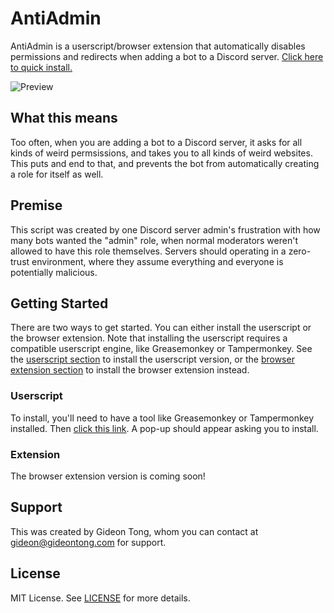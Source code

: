 # AntiAdmin

AntiAdmin is a userscript/browser extension that automatically disables permissions and redirects when adding a bot to a Discord server. [Click here to quick install.](https://github.com/gideontong/AntiAdmin/raw/master/antiadmin.user.js)

![Preview](https://i.imgur.com/ieIyvmk.png)

## What this means

Too often, when you are adding a bot to a Discord server, it asks for all kinds of weird permsissions, and takes you to all kinds of weird websites. This puts and end to that, and prevents the bot from automatically creating a role for itself as well.

## Premise

This script was created by one Discord server admin's frustration with how many bots wanted the "admin" role, when normal moderators weren't allowed to have this role themselves. Servers should operating in a zero-trust environment, where they assume everything and everyone is potentially malicious.

## Getting Started

There are two ways to get started. You can either install the userscript or the browser extension. Note that installing the userscript requires a compatible userscript engine, like Greasemonkey or Tampermonkey. See the [userscript section](#userscript) to install the userscript version, or the [browser extension section](#extension) to install the browser extension instead.

### Userscript

To install, you'll need to have a tool like Greasemonkey or Tampermonkey installed. Then [click this link](https://github.com/gideontong/AntiAdmin/raw/master/antiadmin.user.js). A pop-up should appear asking you to install.

### Extension

The browser extension version is coming soon!

## Support

This was created by Gideon Tong, whom you can contact at [gideon@gideontong.com](mailto:gideon@gideontong.com) for support.

## License

MIT License. See [LICENSE](LICENSE.md) for more details.
